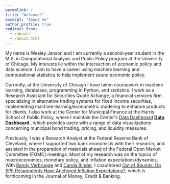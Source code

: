 ```yaml
---
permalink: /
title: "Welcome!"
excerpt: "About me"
author_profile: true
redirect_from: 
  - /about/
  - /about.html
---
```


My name is Wesley Janson and I am currently a second-year student in the M.S. in Computational Analysis and Public Policy program at the University of Chicago. My interests lie within the intersection of economic policy and data science. I aim to have a career using machine learning and computational statistics to help implement sound economic policy.

Currently, at the University of Chicago I have taken coursework in machine learning, databases, programming in Python, and statistics. I work as a Research Assistant for Securities Quote Xchange, a financial services firm specializing in alternative trading systems for fixed income securities, implementing machine learning/econometric modeling to enhance products for clients. I also work at the Center for Municipal Finance at the Harris School of Public Policy, where I maintain the Center's [Data Dashboard](https://munifinance.uchicago.edu/data_dashboard/) <a href="https://munifinance.uchicago.edu/data_dashboard/" data-sf-ec-immutable="" data-sf-marked="" target="_blank" rel="noopener"><strong><span style="text-decoration: underline;">Data Dashboard</span></strong></a>
, which provides users with a range of data visualizations concerning municipal bond trading, pricing, and liquidity measures.

Previously, I was a Research Analyst at the Federal Reserve Bank of Cleveland, where I supported two bank economists with their research, and assisted in the  preparation of materials ahead of the Federal Open Market Committee (FOMC) meetings. Most of my research was on the topics of macroeconomics, monetary policy, and inflation expectations/dynamics. With [Randy Verbrugge](https://www.clevelandfed.org/research/economists/verbrugge-randal-j) and [Carola Binder](https://carolabinder.sites.haverford.edu/), I coauthored [Out of Bounds: Do SPF Respondents Have Anchored Inflation Expectations?](https://onlinelibrary.wiley.com/doi/abs/10.1111/jmcb.12968), which is forthcoming in the Journal of Money, Credit & Banking. 

